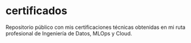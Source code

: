 # certificados
Repositorio público con mis certificaciones técnicas obtenidas en mi ruta profesional de Ingeniería de Datos, MLOps y Cloud.
